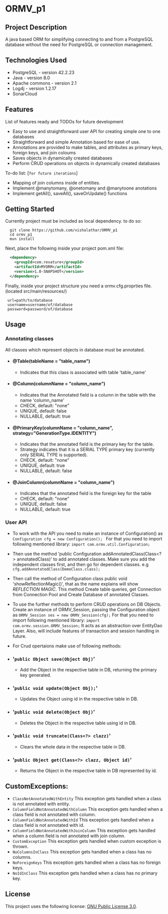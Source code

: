 # ORMV_p1

## Project Description
A java based ORM for simplifying connecting to and from a PostgreSQL database without the need for PostgreSQL or connection management. 

## Technologies Used

* PostgreSQL - version 42.2.23  
* Java - version 8.0  
* Apache commons - version 2.1
* Log4j - version 1.2.17
* SonarCloud

## Features

List of features ready and TODOs for future development  

* Easy to use and straightforward user API for creating simple one to one databases 
* Straightforward and simple Annotation based for ease of use. 
* Annotations are provided to make tables, and attributes as primary keys, foreign keys, and join coloums
* Saves objects in dynamically created databases
* Perform CRUD operations on objects in dynamically created databases

To-do list: [`for future iterations`]
* Mapping of join columns inside of entities.
* Implement @manytomany, @onetomany and @manytoone anotations 
* Implement getAll(), saveAll(), saveOrUpdate() functions

## Getting Started  
Currently project must be included as local dependency. to do so:
```shell
  git clone https://github.com/vishalathar/ORMV_p1
  cd ormv_p1
  mvn install
```
Next, place the following inside your project pom.xml file:
```XML
  <dependency>
    <groupId>com.revature</groupId>
    <artifactId>MYORM</artifactId>
    <version>1.0-SNAPSHOT</version>
  </dependency>

```

Finally, inside your project structure you need a ormv.cfg.proprties file. 
 (located src/main/resources/)
 ``` 
  url=path/to/database
  username=username/of/database
  password=password/of/database  
  ```
  
## Usage  
  ### Annotating classes  
  All classes which represent objects in database must be annotated.
   - #### @Table(tableName = "table_name")  
      - Indicates that this class is associated with table 'table_name'  
   - #### @Column(columnName = "column_name")  
      - Indicates that the Annotated field is a column in the table with the name 'column_name'
      - CHECK, default: "none"
      - UNIQUE, default: false
      - NULLABLE, default: true
   - #### @PrimaryKey(columnName = "column_name", strategy="GenerationType.IDENTITY") 
      - Indicates that the annotated field is the primary key for the table.
      - Strategy indicates that it is a SERIAL TYPE primary key (currently only SERIAL TYPE is supported).
      - CHECK, default: "none"
      - UNIQUE, default: true
      - NULLABLE, default: false
   - #### @JoinColumn(columnName = "column_name") 
      - Indicates that the annotated field is the foreign key for the table
      - CHECK, default: "none"
      - UNIQUE, default: false
      - NULLABLE, default: true

  ### User API  
  - To work with the API you need to make an instance of Configuration() as
    ```Configuration cfg = new Configuration(); ```
    For that you need to import following mentioned library:
    ``` import com.ormv.util.Configuration; ```
  - Then use the method 'public Configuration<T> addAnnotatedClass(Class<?> annotatedClass)' to add annotated classes. Make sure you add the independent classes first,
  and then go for dependent classes. e.g
    ```cfg.addAnnotatedClass(DemoClass.class);```
  - Then call the method of Configuration class public void 'showReflectionMagic()', that as the name explains will show *REFLECTION MAGIC*.
  This method Create table queries, get Connection from Connection Pool and Create Database of annotated Classes.
  - To use the further methods to perform CRUD operations on DB Objects. Create an instance of ORMV_Session, passing the Configuration object as
    ```ORMV_Session ses = new ORMV_Session(cfg);```
    For that you need to import following mentioned library:
    ```import com.ormv.session.ORMV_Session;```
    It acts as an abstraction over EntityDao Layer. Also, will include features of transaction and session handling in future.
  - For Crud opertaions make use of following methods:
  
  - ### '```public Object save(Object Obj)```'
      - Add the Object in the respective table in DB, returning the primary key generated.
  - ### '```public void update(Object Obj);```'
      - Updates the Object using id in the respective table in DB.
  - ### '```public void delete(Object Obj)```'
      - Deletes the Object in the respective table using id in DB.
  - ### '```public void truncate(Class<?> clazz)```'
      - Clears the whole data in the respective table in DB.
  - ### '```public Object get(Class<?> clazz, Object id)```'
      - Returns the Object in the respective table in DB represented by id.

## CustomExceptions:
  - ```ClassNotAnnotatedWithEntity```
  This exception gets handled when a class is not annotated with entity.
  - ```ColumnFieldNotAnnotatedWithColumn```
  This exception gets handled when a class field is not annotated with column.
  - ```ColumnFieldNotAnnotatedWithId```
  This exception gets handled when a class field is not annotated with id.
  - ```ColumnFieldNotAnnotatedWithJoinColumn```
  This exception gets handled when a column field is not annotated with join column.
  - ```CustomException```
  This exception gets handled when custom exception is thrown.
  - ```NoColumnsInClass```
  This exception gets handled when a class has no columns.
  - ```NoForeignKeys```
  This exception gets handled when a class has no foreign keys.  
  - ```NoIdInClass```
   This exception gets handled when a class has no primary key.



## License

This project uses the following license: [GNU Public License 3.0](https://www.gnu.org/licenses/gpl-3.0.en.html).

